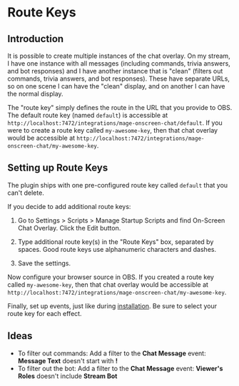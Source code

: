 # Route Keys

## Introduction

It is possible to create multiple instances of the chat overlay. On my stream, I have one instance with all messages (including commands, trivia answers, and bot responses) and I have another instance that is "clean" (filters out commands, trivia answers, and bot responses). These have separate URLs, so on one scene I can have the "clean" display, and on another I can have the normal display.

The "route key" simply defines the route in the URL that you provide to OBS. The default route key (named `default`) is accessible at `http://localhost:7472/integrations/mage-onscreen-chat/default`. If you were to create a route key called `my-awesome-key`, then that chat overlay would be accessible at `http://localhost:7472/integrations/mage-onscreen-chat/my-awesome-key`.

## Setting up Route Keys

The plugin ships with one pre-configured route key called `default` that you can't delete.

If you decide to add additional route keys:

1. Go to Settings &gt; Scripts &gt; Manage Startup Scripts and find On-Screen Chat Overlay. Click the Edit button.

2. Type additional route key(s) in the "Route Keys" box, separated by spaces. Good route keys use alphanumeric characters and dashes.

3. Save the settings.

Now configure your browser source in OBS. If you created a route key called `my-awesome-key`, then that chat overlay would be accessible at `http://localhost:7472/integrations/mage-onscreen-chat/my-awesome-key`.

Finally, set up events, just like during [installation](/doc/installation.md#create-events-manually). Be sure to select your route key for each effect.

## Ideas

- To filter out commands: Add a filter to the **Chat Message** event: **Message Text** doesn't start with **!**
- To filter out the bot: Add a filter to the **Chat Message** event: **Viewer's Roles** doesn't include **Stream Bot**

